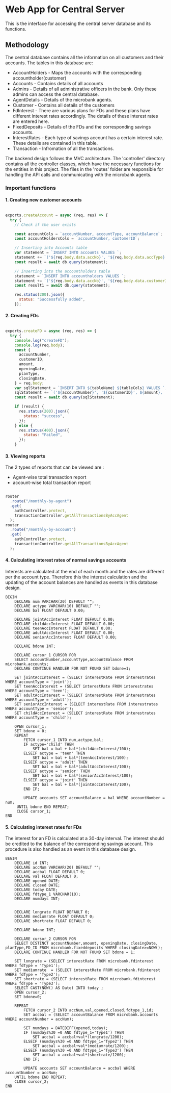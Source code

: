 # Web App for Central Server
This is the interface for accessing the central server database and its functions.

## Methodology

The central database contains all the information on all customers and their accounts. The tables in this database are:

* AccountHolders - Maps the accounts with the corresponding accountholder(customer)
* Accounts - Contains details of all accounts
* Admins - Details of all administrative officers in the bank. Only these admins can access the central database.
* AgentDetails - Details of the microbank agents.
* Customer - Contains all details of the customers
* FdInterest - There are various plans for FDs and these plans have different interest rates accordingly. The details of these interest rates are entered here.
* FixedDeposits - Details of the FDs and the corresponding savings accounts.
* InterestRates - Each type of savings account has a certain interest rate. These details are contained in this table.
* Transaction - Infromation of all the transactions.

The backend design follows the MVC architecture. The 'controller' directory contains all the controller classes, which have the necessary functions for the entities in this project. 
The files in the 'routes' folder are responsible for handling the API calls and communicating with the microbank agents.

### Important functions
#### 1. Creating new customer accounts

```javascript

exports.createAccount = async (req, res) => {
  try {
    // Check if the user exists

    const accountCols = `accountNumber, accountType, accountBalance`;
    const accountHoldersCols = `accountNumber, customerID`;

    // Inserting into Accounts table
    var statement = `INSERT INTO accounts VALUES `;
    statement += `('${req.body.data.accNo}', '${req.body.data.accType}', ${req.body.data.balance});`;
    const result = await db.query(statement);

    // Inserting into the accountholders table
    statement = `INSERT INTO accountholders VALUES `;
    statement += `('${req.body.data.accNo}', '${req.body.data.customerID}');`;
    const result1 = await db.query(statement);

    res.status(200).json({
      status: "Successfully added",
    });
 ```

#### 2. Creating FDs

```javascript

exports.createFD = async (req, res) => {
  try {
    console.log("createFD");
    console.log(req.body);
    const {
      accountNumber,
      customerID,
      amount,
      openingDate,
      planType,
      closingDate,
    } = req.body;
    var sqlStatement = `INSERT INTO ${tableName} ${tableCols} VALUES `;
    sqlStatement += `('${accountNumber}', '${customerID}', ${amount}, '${openingDate}', '${planType}', '${closingDate}');`;
    const result = await db.query(sqlStatement);

    if (result) {
      res.status(200).json({
        status: "success",
      });
    } else {
      res.status(400).json({
        status: "Failed",
      });
    }
 ```

#### 3. Viewing reports

The 2 types of reports that can be viewed are :
* Agent-wise total transaction report
* account-wise total transaction report


```javascript

router
  .route("/monthly-by-agent")
  .get(
    authController.protect,
    transactionController.getAllTransactionsByAccAgent
  );
router
  .route("/monthly-by-account")
  .get(
    authController.protect,
    transactionController.getAllTransactionsByAccAgent
  );
``` 

#### 4. Calculating interest rates of normal savings accounts
Interests are calculated at the end of each month and the rates are different per the account type. Therefore this the interest calculation and the updating of the account balances are handled as events in this database design.

```
BEGIN
	DECLARE num VARCHAR(20) DEFAULT "";
    DECLARE actype VARCHAR(10) DEFAULT "";
    DECLARE bal FLOAT DEFAULT 0.00;
    
	DECLARE jointAccInterest FLOAT DEFAULT 0.00;
    DECLARE childAccInterest FLOAT DEFAULT 0.00;
    DECLARE teenAccInterest FLOAT DEFAULT 0.00;
    DECLARE adultAccInterest FLOAT DEFAULT 0.00;
    DECLARE seniorAccInterest FLOAT DEFAULT 0.00;
    
    DECLARE bdone INT;
    
    DECLARE cursor_1 CURSOR FOR 
    SELECT accountNumber,accountType,accountBalance FROM microbank.accounts;
    DECLARE CONTINUE HANDLER FOR NOT FOUND SET bdone=1;
    
    SET jointAccInterest = (SELECT interestRate FROM interestrates WHERE accountType = 'joint');
    SET teenAccInterest = (SELECT interestRate FROM interestrates WHERE accountType = 'teen');
    SET adultAccInterest = (SELECT interestRate FROM interestrates WHERE accountType = 'adult');
    SET seniorAccInterest = (SELECT interestRate FROM interestrates WHERE accountType = 'senior');
    SET childAccInterest = (SELECT interestRate FROM interestrates WHERE accountType = 'child');
    
    OPEN cursor_1;
    SET bdone = 0;
    REPEAT
    	FETCH cursor_1 INTO num,actype,bal;
        IF actype='child' THEN
        	SET bal = bal + bal*(childAccInterest/100);
        ELSEIF actype = 'teen' THEN
        	SET bal = bal + bal*(teenAccInterest/100);
        ELSEIF actype = 'adult' THEN
        	SET bal = bal + bal*(adultAccInterest/100);
        ELSEIF actype = 'senior' THEN
        	SET bal = bal + bal*(seniorAccInterest/100);   
        ELSEIF actype = 'joint' THEN
        	SET bal = bal + bal*(jointAccInterest/100);
       	END IF;
        
        UPDATE accounts SET accountBalance = bal WHERE accountNumber = num;
     UNTIL bdone END REPEAT;
     CLOSE cursor_1;   
END
```


#### 5. Calculating interest rates for FDs
The interest for an FD is calculated at a 30-day interval. The interest should be credited to the balance of the corresponding savings account. This procedure is also handled as an event in this database design.

```
BEGIN
	DECLARE id INT;
	DECLARE accNum VARCHAR(20) DEFAULT "";
    DECLARE accbal FLOAT DEFAULT 0;
    DECLARE val FLOAT DEFAULT 0;
    DECLARE opened DATE;
    DECLARE closed DATE;
    DECLARE today DATE;
    DECLARE fdtype_1 VARCHAR(10);
    DECLARE numdays INT;
    
    
    DECLARE longrate FLOAT DEFAULT 0;
    DECLARE mediumrate FLOAT DEFAULT 0;
    DECLARE shortrate FLOAT DEFAULT 0;
    
    DECLARE bdone INT;
    
    DECLARE cursor_2 CURSOR FOR 
    SELECT DISTINCT accountNumber,amount, openingDate, closingDate, planType,FD_ID FROM microbank.fixeddeposits WHERE closingDate>=NOW();
    DECLARE CONTINUE HANDLER FOR NOT FOUND SET bdone = 1;
    
    SET longrate = (SELECT interestRate FROM microbank.fdinterest WHERE fdType = 'Type1');
    SET mediumrate  = (SELECT interestRate FROM microbank.fdinterest WHERE fdType = 'Type2');
    SET shortrate = (SELECT interestRate FROM microbank.fdinterest WHERE fdType = 'Type3');
    SELECT CAST(NOW() AS Date) INTO today ;
    OPEN cursor_2;
    SET bdone=0;
    
    REPEAT
		FETCH cursor_2 INTO accNum,val,opened,closed,fdtype_1,id;
        SET accbal = (SELECT accountBalance FROM microbank.accounts WHERE accountNumber = accNum);
        
        SET numdays = DATEDIFF(opened,today);
        IF (numdays%30 =0 AND fdtype_1='Type1') THEN
			SET accbal = accbal+val*(longrate/1200);
        ELSEIF (numdays%30 =0 AND fdtype_1='Type2') THEN
			SET accbal = accbal+val*(mediumrate/1200);
        ELSEIF (numdays%30 =0 AND fdtype_1='Type3') THEN
			SET accbal = accbal+val*(shortrate/1200);
		END IF;
        
        UPDATE accounts SET accountBalance = accbal WHERE accountNumber = accNum;
	UNTIL bdone END REPEAT;
    CLOSE cursor_2;
END
```

